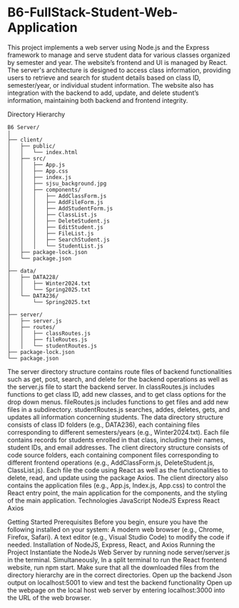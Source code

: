 # B6-FullStack-Student-Web-Application
This project implements a web server using Node.js and the Express framework to manage and serve student data for various classes organized by semester and year. The website’s frontend and UI is managed by React. The server's architecture is designed to access class information, providing users to retrieve and search for student details based on class ID, semester/year, or individual student information. The website also has integration with the backend to add, update, and delete student’s information, maintaining both backend and frontend integrity.


Directory Hierarchy
```plaintext
B6 Server/
│
├── client/
│   ├── public/
│   │   └── index.html
│   ├── src/
│   │   ├── App.js
│   │   ├── App.css
│   │   ├── index.js
│   │   ├── sjsu_background.jpg
│   │   ├── components/
│   │   │   ├── AddClassForm.js
│   │   │   ├── AddFileForm.js
│   │   │   ├── AddStudentForm.js
│   │   │   ├── ClassList.js
│   │   │   ├── DeleteStudent.js
│   │   │   ├── EditStudent.js
│   │   │   ├── FileList.js
│   │   │   ├── SearchStudent.js
│   │   │   └── StudentList.js
│   ├── package-lock.json
│   └── package.json
│
├── data/
│   ├── DATA228/
│   │   ├── Winter2024.txt
│   │   └── Spring2025.txt
│   └── DATA236/
│       └── Spring2025.txt
│
├── server/
│   ├── server.js
│   ├── routes/
│   │   ├── classRoutes.js
│   │   ├── fileRoutes.js
│   │   └── studentRoutes.js
├── package-lock.json
└── package.json
```

The server directory structure contains route files of backend functionalities such as get, post, search, and delete for the backend operations as well as the server.js file to start the backend server. In classRoutes.js includes functions to get class ID, add new classes, and to get class options for the drop down menus. fileRoutes.js includes functions to get files and add new files in a subdirectory. studentRoutes.js searches, addes, deletes, gets, and updates all information concerning students.
The data directory structure consists of class ID folders (e.g., DATA236), each containing files corresponding to different semesters/years (e.g., Winter2024.txt). Each file contains records for students enrolled in that class, including their names, student IDs, and email addresses. 
The client directory structure consists of code source folders, each containing component files corresponding to different frontend operations (e.g., AddClassForm.js, DeleteStudent.js, ClassList.js). Each file the code using React as well as the functionalities to delete, read, and update using the package Axios. The client directory also contains the application files (e.g., App.js, Index.js, App.css) to control the React entry point, the main application for the components, and the styling of the main application.
Technologies
JavaScript
NodeJS
Express
React
Axios

Getting Started
Prerequisites
Before you begin, ensure you have the following installed on your system:
A modern web browser (e.g., Chrome, Firefox, Safari).
A text editor (e.g., Visual Studio Code) to modify the code if needed.
Installation of NodeJS, Express, React, and Axios
Running the Project
Instantiate the NodeJs Web Server by running node server/server.js in the terminal.
Simultaneously, In a split terminal to run the React frontend website, run npm start.
Make sure that all the downloaded files from the directory hierarchy are in the correct  directories.
Open up the backend Json output on localhost:5001 to view and test the backend functionality
Open up the webpage on the local host web server by entering localhost:3000 into the URL of the web browser. 
